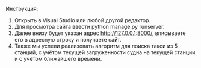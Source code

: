 Инструкция:
  1) Открыть в Visual Studio или любой другой редактор.
  2) Для просмотра сайта ввести python manage.py runserver.
  3) Далее внизу будет указан адрес http://127.0.0.1:8000/, вписываете его в адресную строку и получаете сайт.
  4) Также мы успели реализовать алгоритм для поиска такси из 5 станций, с учётом текущей загруженности судна на текущей станции и с учётом ближайшего времени.
